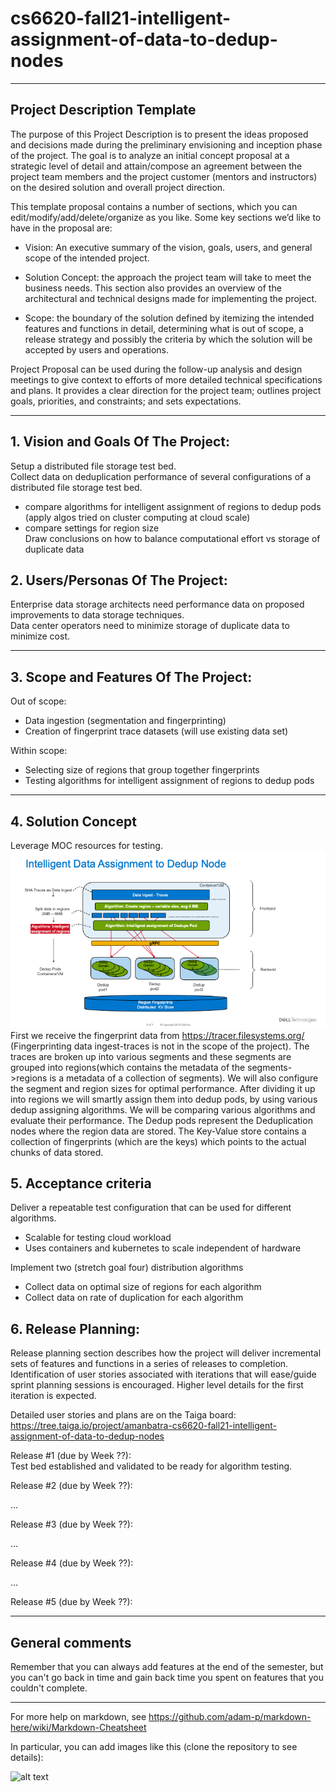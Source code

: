 # cs6620-fall21-intelligent-assignment-of-data-to-dedup-nodes


** **

## Project Description Template

The purpose of this Project Description is to present the ideas proposed and decisions made during the preliminary envisioning and inception phase of the project. The goal is to analyze an initial concept proposal at a strategic level of detail and attain/compose an agreement between the project team members and the project customer (mentors and instructors) on the desired solution and overall project direction.

This template proposal contains a number of sections, which you can edit/modify/add/delete/organize as you like.  Some key sections we’d like to have in the proposal are:

- Vision: An executive summary of the vision, goals, users, and general scope of the intended project.

- Solution Concept: the approach the project team will take to meet the business needs. This section also provides an overview of the architectural and technical designs made for implementing the project.

- Scope: the boundary of the solution defined by itemizing the intended features and functions in detail, determining what is out of scope, a release strategy and possibly the criteria by which the solution will be accepted by users and operations.

Project Proposal can be used during the follow-up analysis and design meetings to give context to efforts of more detailed technical specifications and plans. It provides a clear direction for the project team; outlines project goals, priorities, and constraints; and sets expectations.

** **

## 1.   Vision and Goals Of The Project:

Setup a distributed file storage test bed.   
Collect data on deduplication performance of several configurations of a distributed file storage test bed.   
- compare algorithms for intelligent assignment of regions to dedup pods   
  (apply algos tried on cluster computing at cloud scale)  
- compare settings for region size  
Draw conclusions on how to balance computational effort vs storage of duplicate data

## 2. Users/Personas Of The Project:

Enterprise data storage architects need performance data on proposed improvements to data storage techniques.   
Data center operators need to minimize storage of duplicate data to minimize cost. 

** **

## 3.   Scope and Features Of The Project:

Out of scope:
- Data ingestion (segmentation and fingerprinting)
- Creation of fingerprint trace datasets (will use existing data set)

Within scope: 
- Selecting size of regions that group together fingerprints
- Testing algorithms for intelligent assignment of regions to dedup pods


** **

## 4. Solution Concept

Leverage MOC resources for testing.
![Conceptual Diagram](https://github.com/yrrah/cs6620-fall21-intelligent-assignment-of-data-to-dedup-nodes/blob/main/conceptual-diagram.png)
First we receive the fingerprint data from https://tracer.filesystems.org/ (Fingerprinting data ingest-traces is not in the scope of the project). The traces are broken up into various segments and these segments are grouped into regions(which contains the metadata of the segments->regions is a metadata of a collection of segments). We will also configure the segment and region sizes for optimal performance. After dividing it up into regions we will smartly assign them into dedup pods, by using various dedup assigning algorithms. We will be comparing various algorithms and evaluate their performance.
The Dedup pods represent the Deduplication nodes where the region data are stored.
The Key-Value store contains a collection of fingerprints (which are the keys) which points to the actual chunks of data stored.


## 5. Acceptance criteria

Deliver a repeatable test configuration that can be used for different algorithms. 
- Scalable for testing cloud workload
- Uses containers and kubernetes to scale independent of hardware 

Implement two (stretch goal four) distribution algorithms  
- Collect data on optimal size of regions for each algorithm  
- Collect data on rate of duplication for each algorithm

## 6.  Release Planning:

Release planning section describes how the project will deliver incremental sets of features and functions in a series of releases to completion. Identification of user stories associated with iterations that will ease/guide sprint planning sessions is encouraged. Higher level details for the first iteration is expected.

Detailed user stories and plans are on the Taiga board: https://tree.taiga.io/project/amanbatra-cs6620-fall21-intelligent-assignment-of-data-to-dedup-nodes

Release #1 (due by Week ??):  
Test bed established and validated to be ready for algorithm testing. 


Release #2 (due by Week ??):

…

Release #3 (due by Week ??):

…

Release #4 (due by Week ??):

…

Release #5 (due by Week ??):


** **

## General comments

Remember that you can always add features at the end of the semester, but you can't go back in time and gain back time you spent on features that you couldn't complete.

** **

For more help on markdown, see
https://github.com/adam-p/markdown-here/wiki/Markdown-Cheatsheet

In particular, you can add images like this (clone the repository to see details):

![alt text](https://github.com/BU-NU-CLOUD-SP18/sample-project/raw/master/cloud.png "Hover text")


